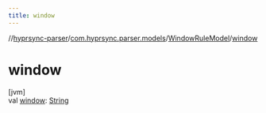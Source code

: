 ```yaml
---
title: window
---
```

//[hyprsync-parser](../../../index.html)/[com.hyprsync.parser.models](../index.html)/[WindowRuleModel](index.html)/[window](window.html)



# window



[jvm]\
val [window](window.html): [String](https://kotlinlang.org/api/core/kotlin-stdlib/kotlin/-string/index.html)



